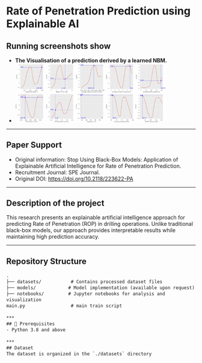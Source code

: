 # Rate of Penetration Prediction using Explainable AI
## Running screenshots show
- **The Visualisation of a prediction derived by a learned NBM.**
- <img src="img/NBMprediction.jpg" width="400" />
***
## Paper Support
- Original information: Stop Using Black-Box Models: Application of Explainable Artificial Intelligence for Rate of Penetration Prediction.
- Recruitment Journal: SPE Journal.
- Original DOI: https://doi.org/10.2118/223622-PA
***
## Description of the project
This research presents an explainable artificial intelligence approach for predicting Rate of Penetration (ROP) in drilling operations. Unlike traditional black-box models, our approach provides interpretable results while maintaining high prediction accuracy.
***
## Repository Structure
```
.
├── datasets/           # Contains processed dataset files
├── models/            # Model implementation (available upon request)
├── notebooks/         # Jupyter notebooks for analysis and visualization
main.py                 # main train script

***
## 🔧 Prerequisites
- Python 3.8 and above

***
## Dataset
The dataset is organized in the `./datasets` directory
